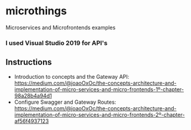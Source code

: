 # microthings
Microservices and Microfrontends examples

### I used Visual Studio 2019 for API's

## Instructions ##
- Introduction to concepts and the Gateway API: https://medium.com/@joaoOxOc/the-concepts-architecture-and-implementation-of-micro-services-and-micro-frontends-1º-chapter-98a28b4a94d1
- Configure Swagger and Gateway Routes: https://medium.com/@joaoOxOc/the-concepts-architecture-and-implementation-of-micro-services-and-micro-frontends-2º-chapter-af56f4937123
